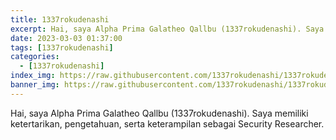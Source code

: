 ```yaml
---
title: 1337rokudenashi
excerpt: Hai, saya Alpha Prima Galatheo Qallbu (1337rokudenashi). Saya memiliki ketertarikan, pengetahuan, serta keterampilan sebagai Security Researcher.
date: 2023-03-03 01:37:00
tags: [1337rokudenashi]
categories:
  - [1337rokudenashi]
index_img: https://raw.githubusercontent.com/1337rokudenashi/1337rokudenashi.github.io/main/reincarnation.png
banner_img: https://raw.githubusercontent.com/1337rokudenashi/1337rokudenashi.github.io/main/1337rokudenashi.png
---
```


Hai, saya Alpha Prima Galatheo Qallbu (1337rokudenashi). Saya memiliki ketertarikan, pengetahuan, serta keterampilan sebagai Security Researcher.
